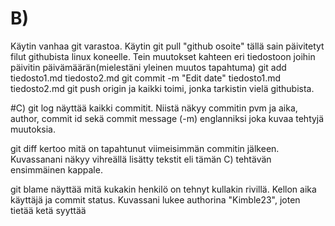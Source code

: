 # B)
Käytin vanhaa git varastoa. Käytin git pull "github osoite" tällä sain 
päivitetyt filut githubista linux koneelle. 
Tein muutokset kahteen eri tiedostoon joihin päivitin päivämäärän(mielestäni yleinen muutos tapahtuma)
git add tiedosto1.md tiedosto2.md
git commit -m "Edit date" tiedosto1.md tiedosto2.md
git push origin ja kaikki toimi, jonka tarkistin vielä githubista. 

#C)
git log näyttää kaikki commitit. Niistä näkyy commitin pvm ja aika, author,
commit id sekä commit message (-m) englanniksi joka kuvaa tehtyjä muutoksia.

git diff kertoo mitä on tapahtunut viimeisimmän commitin jälkeen. Kuvassanani
näkyy vihreällä lisätty tekstit eli tämän C) tehtävän ensimmäinen kappale.

git blame näyttää mitä kukakin henkilö on tehnyt kullakin rivillä. Kellon aika
käyttäjä ja commit status. Kuvassani lukee authorina "Kimble23", joten tietää ketä syyttää
